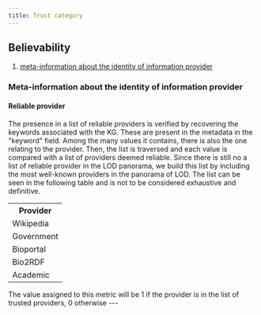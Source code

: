 ```yaml
---
title: Trust category
---
```


## Believability

1. [meta-information about the identity of information provider](#meta-information-about-the-identity-of-information-provider)

### Meta-information about the identity of information provider

#### Reliable provider
The presence in a list of reliable providers is verified by recovering the keywords associated with the KG. These are present in the metadata in the "keyword" field. Among the many values it contains,
there is also the one relating to the provider. Then, the list is traversed and each value is compared with a list of providers deemed reliable. Since there is still no a list of reliable provider in the LOD panorama, we build this list by including the most well-known providers in the panorama of LOD. The list can be seen in the following table and is not to be considered exhaustive and definitive.
<table>
    <tr>
        <th>Provider</th>
    </tr>
    <tr>
        <td>Wikipedia</td>
    </tr>
    <tr>
        <td>Government</td>
    </tr>
     <tr>
        <td>Bioportal</td>
    </tr>
     <tr>
        <td>Bio2RDF</td>
    </tr>
     <tr>
        <td>Academic</td>
    </tr>
</table>
The value assigned to this metric will be 1 if the provider is in the list of trusted providers, 0 otherwise
---

